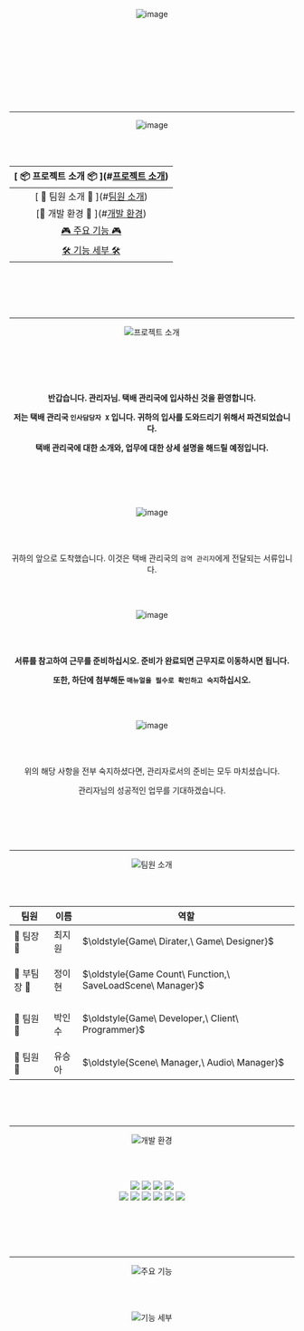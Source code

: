 <div align=center>

![image](https://github.com/user-attachments/assets/ffe12b5e-b82d-41f4-9881-b3820bd1912c)


<br><br>
<br><br>
<br/><br/>
<br><br>

* * *

![image](https://github.com/user-attachments/assets/35144830-2a37-45db-86d8-22acf102920c)

<br><br>

| [ 📦 프로젝트 소개 📦 ](#[프로젝트 소개](https://github.com/user-attachments/assets/cc743649-d247-4754-9dbc-c9f35fe7f2b7))|
| :---: |
| [ 🦝 팀원 소개 🦝 ](#[팀원 소개](https://github.com/user-attachments/assets/9a867d1e-9a73-4742-ab47-d4ee77acfc10))|
| [💼 개발 환경 💼 ](#[개발 환경](https://github.com/user-attachments/assets/b93c88fe-e0d5-4ef9-8b74-fac46aaede77))|
| [🎮 주요 기능 🎮](https://github.com/user-attachments/assets/ffff37a6-e040-45b7-9809-4f2b6e08a0cd) |
| [🛠️ 기능 세부 🛠️](https://github.com/user-attachments/assets/f09067bf-875c-4ad4-8e50-fc5e675f7315) |

<br/><br/>
<br/><br/>

* * *

![프로젝트 소개](https://github.com/user-attachments/assets/cc743649-d247-4754-9dbc-c9f35fe7f2b7)

<br/><br/><br/><br/>


**반갑습니다. 관리자님. 택배 관리국에 입사하신 것을 환영합니다.**

**저는 택배 관리국 ``인사담당자 X`` 입니다. 귀하의 입사를 도와드리기 위해서 파견되었습니다.**            

**택배 관리국에 대한 소개와, 업무에 대한 상세 설명을 해드릴 예정입니다.**

<br><br><br/><br/>


![image](https://github.com/user-attachments/assets/7395ff96-7e85-457c-bd76-a6beed3d045e)

<br/><br/>

귀하의 앞으로 도착했습니다. 이것은 택배 관리국의 ``검역 관리자``에게 전달되는 서류입니다.

<br><br>

![image](https://github.com/user-attachments/assets/70c1a4cb-008e-4154-99a4-db2448e6db88)

<br/><br/>

**서류를 참고하여 근무를 준비하십시오. 준비가 완료되면 근무지로 이동하시면 됩니다.**

**또한, 하단에 첨부해둔 ``매뉴얼을 필수로 확인하고 숙지``하십시오.**

<br><br>

![image](https://github.com/user-attachments/assets/2a908700-872b-4bf8-b911-72e12b35b8ea)

<br/><br/>

위의 해당 사항을 전부 숙지하셨다면, 관리자로서의 준비는 모두 마치셨습니다.

관리자님의 성공적인 업무를 기대하겠습니다.

<br/><br/>
<br/><br/>

* * *

![팀원 소개](https://github.com/user-attachments/assets/9a867d1e-9a73-4742-ab47-d4ee77acfc10)

<br/><br/>

| 팀원|이름|역할 |
| ------|---|--- |
| 🦁 팀장 🦁|최지원|<p>$\oldstyle{Game\ Dirater,\ Game\ Designer}$</p> |
| 🐰 부팀장 🐰|정이현|<p>$\oldstyle{Game Count\ Function,\ SaveLoadScene\ Manager}$</p> |
| 🦉 팀원 🦉|박인수|<p>$\oldstyle{Game\ Developer,\ Client\ Programmer}$</p> |
| 🐤 팀원 🐤|유승아|<p>$\oldstyle{Scene\ Manager,\ Audio\ Manager}$</p> |

<br/><br/><br/>


* * *
 
![개발 환경](https://github.com/user-attachments/assets/b93c88fe-e0d5-4ef9-8b74-fac46aaede77)

<br/><br/>

<img src="https://img.shields.io/badge/unity-%23000000.svg?style=flat&logo=unity&logoColor=white"/>
<img src="https://img.shields.io/badge/c%23-%23239120.svg?style=flat&logo=c-sharp&logoColor=white"/>
<img src="https://img.shields.io/badge/AdobePhotoshop-%31A8FF1?style=flat&logo=AdobePhotoshop&logoColor=white"/>
<img src="https://img.shields.io/badge/VisualStudio2022-7239B3.svg?style=flat&logo=VisualStudio2022&logoColor=white"/>

<br/>
<img src="https://img.shields.io/badge/Notion-000000?style=flat&logo=notion&logoColor=white"/>
<img src="https://img.shields.io/badge/Slack-%4A154B?style=flat&logo=slack&logoColor=white"/>
<img src="https://img.shields.io/badge/Canva-00C4CC?style=flat&logo=canva&logoColor=white"/>
<img src="https://img.shields.io/badge/GoogleSheets-34A853?style=flat&logo=GoogleSheets&logoColor=white"/>
<img src="https://img.shields.io/badge/GoogleSlides-FBBC04?style=flat&logo=GoogleSlides&logoColor=white"/>
<img src="https://img.shields.io/badge/Discord-5865F2?style=flat&logo=Discord&logoColor=white"/>



<br/><br/><br/><br/>


* * *

 
![주요 기능](https://github.com/user-attachments/assets/ffff37a6-e040-45b7-9809-4f2b6e08a0cd)




   
<br/><br/>


![기능 세부](https://github.com/user-attachments/assets/f09067bf-875c-4ad4-8e50-fc5e675f7315)



